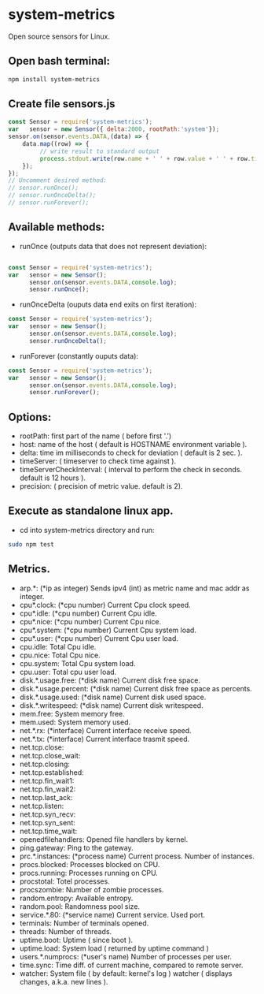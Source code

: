 # system-metrics
Open source sensors for Linux. 


## Open bash terminal:

```bash
npm install system-metrics
```

## Create file sensors.js

```javascript
const Sensor = require('system-metrics');
var   sensor = new Sensor({ delta:2000, rootPath:'system'});
sensor.on(sensor.events.DATA,(data) => {
    data.map((row) => {
         // write result to standard output
         process.stdout.write(row.name + ' ' + row.value + ' ' + row.time  + "\n");
    });
});
// Uncomment desired method:
// sensor.runOnce();
// sensor.runOnceDelta();
// sensor.runForever();
```
## Available methods:
- runOnce (outputs data that does not represent deviation):
```javascript

const Sensor = require('system-metrics');
var   sensor = new Sensor();
      sensor.on(sensor.events.DATA,console.log);
      sensor.runOnce();
```
- runOnceDelta (ouputs data end exits on first iteration):
```javascript
const Sensor = require('system-metrics');
var   sensor = new Sensor();
      sensor.on(sensor.events.DATA,console.log);
      sensor.runOnceDelta();
```

- runForever (constantly ouputs data):
```javascript
const Sensor = require('system-metrics');
var   sensor = new Sensor();
      sensor.on(sensor.events.DATA,console.log);
      sensor.runForever();
```

## Options:
- rootPath: first part of the name ( before first '.')
- host: name of the host ( default is HOSTNAME environment variable ).
- delta: time im milliseconds to check for deviation ( default is 2 sec. ).
- timeServer: ( timeserver to check time against ).
- timeServerCheckInterval: ( interval to perform the check in seconds. default is 12 hours ).
- precision: ( precision of metric value. default is 2).

## Execute as standalone linux app.
- cd into system-metrics directory and run: 
```bash
sudo npm test
```
## Metrics.
- arp.*: (*ip as integer) Sends ipv4 (int) as metric name and mac addr as integer.
- cpu*.clock: (*cpu number) Current Cpu clock speed.
- cpu*.idle: (*cpu number) Current Cpu idle.
- cpu*.nice: (*cpu number) Current Cpu nice.
- cpu*.system: (*cpu number) Current Cpu system load.
- cpu*.user: (*cpu number) Current Cpu user load.
- cpu.idle: Total Cpu idle.
- cpu.nice: Total Cpu nice.
- cpu.system: Total Cpu system load.
- cpu.user: Total cpu user load.
- disk.*.usage.free: (*disk name) Current disk free space.
- disk.*.usage.percent: (*disk name) Current disk free space as percents.
- disk.*.usage.used: (*disk name) Current disk used space.
- disk.*.writespeed: (*disk name) Current disk writespeed.
- mem.free: System memory free.
- mem.used: System memory used.
- net.*.rx: (*interface) Current interface receive speed.
- net.*.tx: (*interface) Current interface trasmit speed.
- net.tcp.close: 
- net.tcp.close_wait:
- net.tcp.closing:
- net.tcp.established:
- net.tcp.fin_wait1:
- net.tcp.fin_wait2:
- net.tcp.last_ack:
- net.tcp.listen:
- net.tcp.syn_recv:
- net.tcp.syn_sent:
- net.tcp.time_wait:
- openedfilehandlers: Opened file handlers by kernel.
- ping.gateway: Ping to the gateway.
- prc.*.instances: (*process name) Current process. Number of instances.
- procs.blocked: Processes blocked on CPU.
- procs.running: Processes running on CPU.
- procstotal: Totel processes.
- procszombie: Number of zombie processes.
- random.entropy: Available entropy.
- random.pool: Randomness pool size.
- service.*.80: (*service name) Current service. Used port.
- terminals: Number of terminals opened.
- threads: Number of threads.
- uptime.boot: Uptime ( since boot ).
- uptime.load: System load ( returned by uptime command )
- users.*.numprocs: (*user's name) Number of processes per user.
- time.sync: Time diff. of current machine, compared to remote server.
- watcher: System file ( by default: kernel's log ) watcher ( displays changes, a.k.a. new lines ).  
